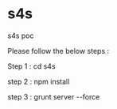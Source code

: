# s4s
s4s poc

Please follow the below steps :

Step 1 : cd s4s

step 2 : npm install 

step 3 : grunt server --force